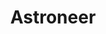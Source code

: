 ---
title: Astroneer
crosslinks:
- livven
- Art
- place
- im12andthisisfunny
- lowpoly
- pathofexile
- starcitizen
- NoMansSkyTheGame
- accidentalswastika
- space
- screenshotsarehard
- titlegore
- EliteOne
- factorio
- perfectloops
- ESOc
---